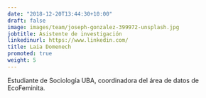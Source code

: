 ```yaml
---
date: "2018-12-20T13:44:30+10:00"
draft: false
image: images/team/joseph-gonzalez-399972-unsplash.jpg
jobtitle: Asistente de investigación 
linkedinurl: https://www.linkedin.com/
title: Laia Domenech
promoted: true
weight: 5
---
```


Estudiante de Sociología UBA, coordinadora del área de datos de EcoFeminita.